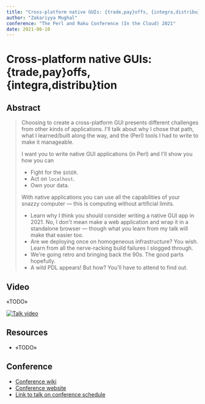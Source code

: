 ```yaml
---
title: "Cross-platform native GUIs: {trade,pay}offs, {integra,distribu}tion"
author: "Zakariyya Mughal"
conference: "The Perl and Raku Conference (In the Cloud) 2021"
date: 2021-06-10
---
```


# Cross-platform native GUIs: {trade,pay}offs, {integra,distribu}tion

## Abstract

> Choosing to create a cross-platform GUI presents different challenges from other kinds of applications. I'll talk about why I chose that path, what I learned/built along the way, and the (Perl) tools I had to write to make it manageable.
>
> I want you to write native GUI applications (in Perl) and I'll show you how you can
>
>   - Fight for the `$USER`.
>   - Act on `localhost`.
>   - Own your data.
>
>
> With native applications you can use all the capabilities of your snazzy computer — this is computing without artificial limits.
>
>   - Learn why I think you should consider writing a native GUI app in 2021. No, I don't mean make a web application and wrap it in a standalone browser — though what you learn from my talk will make that easier too.
>   - Are we deploying once on homogeneous infrastructure? You wish. Learn from all the nerve-racking build failures I slogged through.
>   - We're going retro and bringing back the 90s. The good parts hopefully.
>   - A wild PDL appears! But how? You'll have to attend to find out.

## Video

«TODO»

[![Talk video](«»)](«»)

## Resources

- «TODO»

## Conference

- [Conference wiki](https://github.com/perlconference/tprc-2021-cloud/wiki)
- [Conference website](https://perlconference.us/tprc-2021-cloud/)
- [Link to talk on conference schedule](https://tprc2021cic.sched.com/event/jLxl/cross-platform-native-guis-tradepayoffs-integradistribution)
